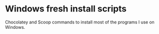 Windows fresh install scripts
=============================

Chocolatey and Scoop commands to install most of the programs I use on Windows. 
